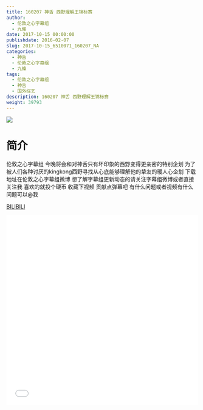 ```yaml
---
title: 160207 神舌 西野理解王锦标赛
author: 
  - 伦敦之心字幕组
  - 九條
date: 2017-10-15 00:00:00
publishdate: 2016-02-07
slug: 2017-10-15_6510071_160207_NA
categories: 
  - 神舌
  - 伦敦之心字幕组
  - 九條
tags: 
  - 伦敦之心字幕组
  - 神舌
  - 国外综艺
description: 160207 神舌 西野理解王锦标赛
weight: 39793
---
```


![](https://i.imgur.com/SvGtkFI.jpg)

# 简介  
伦敦之心字幕组 今晚将会和对神舌只有坏印象的西野变得更亲密的特别企划 为了被人们各种讨厌的kingkong西野寻找从心底能够理解他的挚友的暖人心企划 下载地址在伦敦之心字幕组微博 想了解字幕组更新动态的请关注字幕组微博或者直接关注我 喜欢的就投个硬币 收藏下视频 贡献点弹幕吧
有什么问题或者视频有什么问题可以@我

  [BILIBILI](https://www.bilibili.com/video/av6510071/)


  <iframe src="//www.bilibili.com/html/html5player.html?cid=10589641&aid=6510071" width="100%" height="500" frameborder="0" allowfullscreen="allowfullscreen"></iframe>
